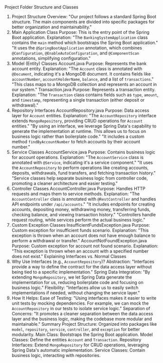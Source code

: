 Project Folder Structure and Classes
1. Project Structure Overview:
"Our project follows a standard Spring Boot structure. The main components are divided
into specific packages for better organization and maintainability."
1. Main Application Class
 Purpose: This is the entry point of the Spring Boot application.
Explanation:
"The `BankingSystemApplication` class contains the `main` method which bootstraps the
Spring Boot application."
"It uses the `@SpringBootApplication` annotation, which combines `@Configuration`,
`@EnableAutoConfiguration`, and `@ComponentScan` annotations, simplifying configuration."
2. Model (Entity) Classes
Account.java
Purpose: Represents the bank account entity.
Explanation:
"The `Account` class is annotated with `@Document`, indicating it's a MongoDB document. It
contains fields like `accountNumber`, `accountHolderName`, `balance`, and a list of
`transactions`."
"This class maps to a MongoDB collection and represents an account in our system."
Transaction.java
Purpose: Represents a transaction entity.
Explanation:
"The `Transaction` class contains fields such as `type`, `amount`, and `timestamp`,
representing a single transaction (either deposit or withdrawal)."
3. Repository Interfaces
AccountRepository.java
Purpose: Data access layer for `Account` entities.
Explanation:
"The `AccountRepository` interface extends `MongoRepository`, providing CRUD operations
for `Account` entities."
"By using an interface, we leverage Spring Data's capability to generate the implementation
at runtime. This allows us to focus on business logic rather than boilerplate code."
"It includes a custom method `findByAccountNumber` to fetch accounts by their account
number."
4. Service Classes
AccountService.java
Purpose: Contains business logic for account operations.
Explanation:
"The `AccountService` class is annotated with `@Service`, indicating it's a service
component."
"It uses the `AccountRepository` to perform operations like creating accounts, deposits,
withdrawals, fund transfers, and fetching transaction history."
"Service classes help separate business logic from controller code, promoting a cleaner
architecture and easier testing."
5. Controller Classes
AccountController.java
Purpose: Handles HTTP requests and maps them to service methods.
Explanation:
"The `AccountController` class is annotated with `@RestController` and handles API
endpoints under `/api/accounts`."
"It includes endpoints for creating accounts, depositing money, withdrawing money,
transferring funds, checking balance, and viewing transaction history."
"Controllers handle request routing, while services perform the actual business logic."
6. Custom Exception Classes
InsufficientFundsException.java
Purpose: Custom exception for insufficient funds scenario.
Explanation:
"This exception is thrown when an account does not have enough balance to perform a
withdrawal or transfer."
AccountNotFoundException.java
Purpose: Custom exception for account not found scenario.
Explanation:
"This exception is thrown when an account with a specified number does not exist."
Explaining Interfaces vs. Normal Classes
1. Why Use Interfaces (e.g., `AccountRepository`)?
Abstraction: "Interfaces provide a way to define the contract for the data access layer
without being tied to a specific implementation."
Spring Data Integration: "By extending `MongoRepository`, we let Spring Data generate the
implementation for us, reducing boilerplate code and focusing on business logic."
Flexibility: "Interfaces allow us to easily switch implementations if needed, without
changing the service layer."
2. How It Helps:
Ease of Testing: "Using interfaces makes it easier to write unit tests by mocking
dependencies. For example, we can mock the `AccountRepository` in our tests to isolate
service logic."
Separation of Concerns: "It promotes a cleaner separation between the data access layer
and the business logic, making the codebase more modular and maintainable."
Summary
Project Structure: Organized into packages like `model`, `repository`, `service`, `controller`,
and `exception` for better modularity.
Main Class: Bootstraps the Spring Boot application.
Model Classes: Define the entities `Account` and `Transaction`.
Repository Interfaces: Extend `MongoRepository` for CRUD operations, leveraging Spring Data's
automatic implementation.
Service Classes: Contain business logic, interacting with repositories.

